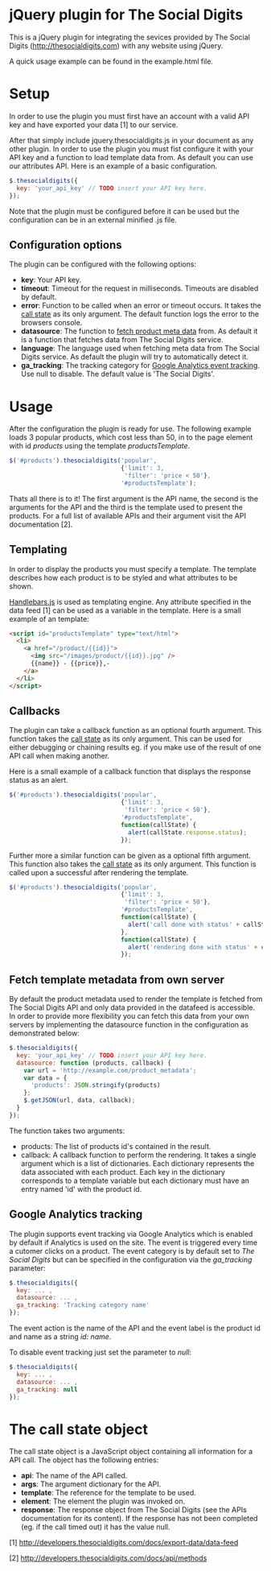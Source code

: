 jQuery plugin for The Social Digits
===================================

This is a jQuery plugin for integrating the sevices provided by The Social Digits
(http://thesocialdigits.com) with any website using jQuery.

A quick usage example can be found in the example.html file.


Setup
=====

In order to use the plugin you must first have an account with a valid API key 
and have exported your data [1] to our service.

After that simply include jquery.thesocialdigits.js in your document as any other
plugin. In order to use the plugin you must fist configure it with your API key 
and a function to load template data from. As default you can use our attributes
API. Here is an example of a basic configuration.

```javascript
$.thesocialdigits({
  key: 'your_api_key' // TODO insert your API key here. 
});
```

Note that the plugin must be configured before it can be used but the 
configuration can be in an external minified .js file.


Configuration options
---------------------

The plugin can be configured with the following options:

 * __key__: Your API key.
 * __timeout__: Timeout for the request in milliseconds. Timeouts are disabled by default.
 * __error__: Function to be called when an error or timeout occurs. It takes the [call state](#the-call-state-object) as its only argument. The default function logs the error to the browsers console.
 * __datasource__: The function to [fetch product meta data](#fetch-template-metadata-from-own-server) from. As default it is a function that fetches data from The Social Digits service.
 * __language__: The language used when fetching meta data from The Social Digits service. As default the plugin will try to automatically detect it.
 * __ga_tracking__: The tracking category for [Google Analytics event tracking](#google-analytics-tracking). Use null to disable. The default value is 'The Social Digits'.


Usage
=====

After the configuration the plugin is ready for use. The following example loads
3 popular products, which cost less than 50, in to the page element with id 
_products_ using the template _productsTemplate_.

```javascript
$('#products').thesocialdigits('popular', 
                               {'limit': 3,
                                'filter': 'price < 50'},
                               '#productsTemplate');
```

Thats all there is to it! The first argument is the API name, the second is the
arguments for the API and the third is the template used to present the products.
For a full list of available APIs and their argument visit the API documentation
[2].


Templating
----------

In order to display the products you must specify a template. The template 
describes how each product is to be styled and what attributes to be shown.

[Handlebars.js](http://handlebarsjs.com/) is used as templating engine. Any 
attribute specified in the data feed [1] can be used as a variable in the template. 
Here is a small example of an template:

```html
<script id="productsTemplate" type="text/html"> 
  <li>
    <a href="/product/{{id}}">
      <img src="/images/product/{{id}}.jpg" />
      {{name}} - {{price}},-
    </a>
  </li>
</script>
```

Callbacks
---------

The plugin can take a callback function as an optional fourth argument. This function takes
the [call state](#the-call-state-object) as its only argument. This can be used for either 
debugging or chaining results eg. if you make use of the result of one API call when making 
another.

Here is a small example of a callback function that displays the response status as an alert.

```javascript
$('#products').thesocialdigits('popular', 
                               {'limit': 3,
                                'filter': 'price < 50'},
                               '#productsTemplate',
                               function(callState) {
                                 alert(callState.response.status);
                               });
```

Further more a similar function can be given as a optional fifth argument. This function also
takes the [call state](#the-call-state-object) as its only argument. This function is called
upon a successful after rendering the template.

```javascript
$('#products').thesocialdigits('popular', 
                               {'limit': 3,
                                'filter': 'price < 50'},
                               '#productsTemplate',
                               function(callState) {
                                 alert('call done with status' + callState.response.status);
                               },
                               function(callState) {
                                 alert('rendering done with status' + callState.response.status);
                               });
```


Fetch template metadata from own server
---------------------------------------

By default the product metadata used to render the template is fetched from 
The Social Digits API and only data provided in the datafeed is accessible. In 
order to provide more flexibility you can fetch this data from your own 
servers by implementing the datasource function in the configuration as
demonstrated below:

```javascript
$.thesocialdigits({
  key: 'your_api_key' // TODO insert your API key here.  
  datasource: function (products, callback) {
    var url = 'http://example.com/product_metadata';
    var data = {
      'products': JSON.stringify(products)
    };
    $.getJSON(url, data, callback);
  }
});
```

The function takes two arguments:
 * products: The list of products id's contained in the result.
 * callback: A callback function to perform the rendering. It takes a single
 argument which is a list of dictionaries. Each dictionary represents the data
 associated with each product. Each key in the dictionary corresponds to a 
 template variable but each dictionary must have an entry named 'id' with the
 product id.


Google Analytics tracking
-------------------------

The plugin supports event tracking via Google Analytics which is enabled by 
default if Analytics is used on the site. The event is triggered every time a
cutomer clicks on a product. The event category is by default set to 
_The Social Digits_ but can be specified in the configuration via the 
_ga\_tracking_ parameter:

```javascript
$.thesocialdigits({
  key: ... ,
  datasource: ... ,
  ga_tracking: 'Tracking category name'
});
```

The event action is the name of the API and the event label is the product id and
name as a string _id: name_.

To disable event tracking just set the parameter to _null_:

```javascript
$.thesocialdigits({
  key: ... ,
  datasource: ... ,
  ga_tracking: null
});
```

The call state object
=====================

The call state object is a JavaScript object containing all information for a API call.
The object has the following entries:

 * __api__: The name of the API called.
 * __args__: The argument dictionary for the API.
 * __template__: The reference for the template to be used.
 * __element__: The element the plugin was invoked on.
 * __response__: The response object from The Social Digits (see the APIs documentation for its content). If the response has not been completed (eg. if the call timed out) it has the value null.


[1] http://developers.thesocialdigits.com/docs/export-data/data-feed

[2] http://developers.thesocialdigits.com/docs/api/methods
